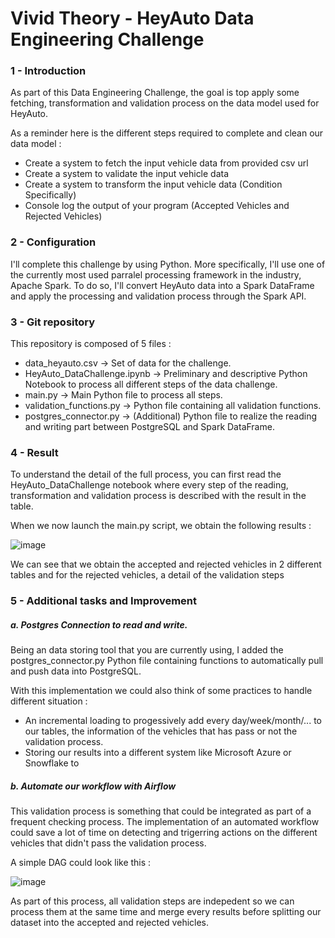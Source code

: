 # Vivid Theory - HeyAuto Data Engineering Challenge

### 1 - Introduction

As part of this Data Engineering Challenge, the goal is top apply some fetching, transformation and validation process on the data model used for HeyAuto.

As a reminder here is the different steps required to complete and clean our data model :
- Create a system to fetch the input vehicle data from provided csv url
- Create a system to validate the input vehicle data
- Create a system to transform the input vehicle data (Condition Specifically)
- Console log the output of your program (Accepted Vehicles and Rejected Vehicles)

### 2 - Configuration

I'll complete this challenge by using Python. More specifically, I'll use one of the currently most used parralel processing framework in the industry, Apache Spark.
To do so, I'll convert HeyAuto data into a Spark DataFrame and apply the processing and validation process through the Spark API.

### 3 - Git repository

This repository is composed of 5 files :
- data_heyauto.csv -> Set of data for the challenge.
- HeyAuto_DataChallenge.ipynb -> Preliminary and descriptive Python Notebook to process all different steps of the data challenge.
- main.py -> Main Python file to process all steps.
- validation_functions.py -> Python file containing all validation functions.
- postgres_connector.py -> (Additional) Python file to realize the reading and writing part between PostgreSQL and Spark DataFrame.

### 4 - Result 

To understand the detail of the full process, you can first read the HeyAuto_DataChallenge notebook where every step of the reading, transformation and validation process is described with the result in the table.

When we now launch the main.py script, we obtain the following results :

![image](https://user-images.githubusercontent.com/63043011/224767985-329a09a3-83f7-41cf-93ca-13080ddfa39c.png)

We can see that we obtain the accepted and rejected vehicles in 2 different tables and for the rejected vehicles, a detail of the validation steps 

### 5 - Additional tasks and Improvement 

##### a. Postgres Connection to read and write.

Being an data storing tool that you are currently using, I added the postgres_connector.py Python file containing functions to automatically pull and push data into PostgreSQL.

With this implementation we could also think of some practices to handle different situation :
- An incremental loading to progessively add every day/week/month/... to our tables, the information of the vehicles that has pass or not the validation process.
- Storing our results into a different system like Microsoft Azure or Snowflake to 

##### b. Automate our workflow with Airflow 

This validation process is something that could be integrated as part of a frequent checking process. The implementation of an automated workflow could save a lot of time on detecting and trigerring actions on the different vehicles that didn't pass the validation process.

A simple DAG could look like this : 

![image](https://user-images.githubusercontent.com/63043011/224770154-d8e3e0b1-afc2-438f-8e93-44ec3f4d84fd.png)

As part of this process, all validation steps are indepedent so we can process them at the same time and merge every results before splitting our dataset into the accepted and rejected vehicles.


